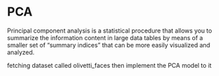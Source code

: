 # PCA
Principal component analysis is a statistical procedure that allows you to summarize the information content in large data tables
by means of a smaller set of “summary indices” that can be more easily visualized and analyzed.



fetching dataset called olivetti_faces then implement the PCA model to it 
